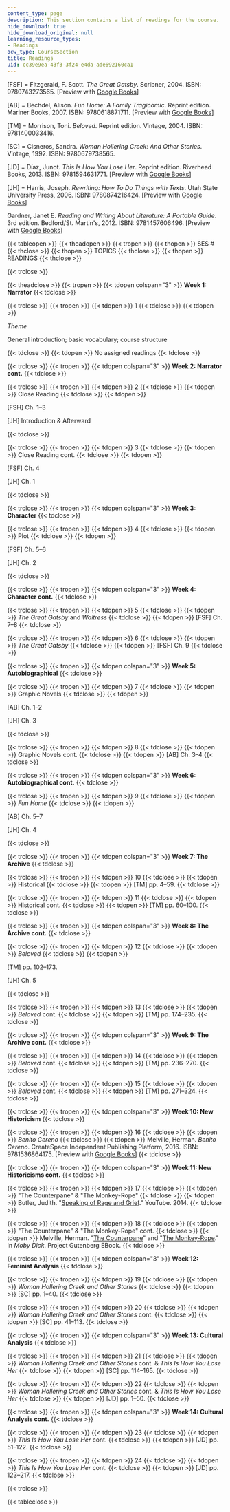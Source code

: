 ```yaml
---
content_type: page
description: This section contains a list of readings for the course.
hide_download: true
hide_download_original: null
learning_resource_types:
- Readings
ocw_type: CourseSection
title: Readings
uid: cc39e9ea-43f3-3f24-e4da-ade692160ca1
---
```


\[FSF\] = Fitzgerald, F. Scott. _The Great Gatsby_. Scribner, 2004. ISBN: 9780743273565. \[Preview with [Google Books](https://books.google.com/books?id=iXn5U2IzVH0C&lpg=PP1&dq=the%20great%20gatsby&pg=PP1#v=onepage&q&f=false)\]

\[AB\] = Bechdel, Alison. _Fun Home: A Family Tragicomic_. Reprint edition. Mariner Books, 2007. ISBN: 9780618871711. \[Preview with [Google Books](https://books.google.com/books?id=eq0n9Ck79ysC&lpg=PP3&dq=fun%20home&pg=PP3#v=onepage&q&f=false)\]

\[TM\] = Morrison, Toni. _Beloved_. Reprint edition. Vintage, 2004. ISBN: 9781400033416.

\[SC\] = Cisneros, Sandra. _Woman Hollering Creek: And Other Stories_. Vintage, 1992. ISBN: 9780679738565.

\[JD\] = Díaz, Junot. _This Is How You Lose Her_. Reprint edition. Riverhead Books, 2013. ISBN: 9781594631771. \[Preview with [Google Books](https://books.google.com/books?id=xyG9uXBd_zgC&lpg=PP1&dq=this%20is%20how%20you%20lose%20her&pg=PP1#v=onepage&q&f=false)\]

\[JH\] = Harris, Joseph. _Rewriting: How To Do Things with Texts_. Utah State University Press, 2006. ISBN: 9780874216424. \[Preview with [Google Books](https://books.google.com/books?id=-8y9AwAAQBAJ&lpg=PP1&dq=how%20to%20do%20things%20with%20texts&pg=PP1#v=onepage&q&f=false)\]

Gardner, Janet E. _Reading and Writing About Literature: A Portable Guide_. 3rd edition. Bedford/St. Martin's, 2012. ISBN: 9781457606496. \[Preview with [Google Books](https://books.google.com/books?id=s97fQH3EdloC&lpg=PP1&dq=gardner%20reading%20and%20writing%20about%20literature&pg=PP1#v=onepage&q&f=false)\]

{{< tableopen >}}
{{< theadopen >}}
{{< tropen >}}
{{< thopen >}}
SES #
{{< thclose >}}
{{< thopen >}}
TOPICS
{{< thclose >}}
{{< thopen >}}
READINGS
{{< thclose >}}

{{< trclose >}}

{{< theadclose >}}
{{< tropen >}}
{{< tdopen colspan="3" >}}
**Week 1: Narrator**
{{< tdclose >}}

{{< trclose >}}
{{< tropen >}}
{{< tdopen >}}
1
{{< tdclose >}}
{{< tdopen >}}


_Theme_

General introduction; basic vocabulary; course structure


{{< tdclose >}}
{{< tdopen >}}
No assigned readings
{{< tdclose >}}

{{< trclose >}}
{{< tropen >}}
{{< tdopen colspan="3" >}}
**Week 2: Narrator cont.**
{{< tdclose >}}

{{< trclose >}}
{{< tropen >}}
{{< tdopen >}}
2
{{< tdclose >}}
{{< tdopen >}}
Close Reading
{{< tdclose >}}
{{< tdopen >}}


\[FSH\] Ch. 1–3

\[JH\] Introduction & Afterward


{{< tdclose >}}

{{< trclose >}}
{{< tropen >}}
{{< tdopen >}}
3
{{< tdclose >}}
{{< tdopen >}}
Close Reading cont.
{{< tdclose >}}
{{< tdopen >}}


\[FSF\] Ch. 4

\[JH\] Ch. 1


{{< tdclose >}}

{{< trclose >}}
{{< tropen >}}
{{< tdopen colspan="3" >}}
**Week 3: Character**
{{< tdclose >}}

{{< trclose >}}
{{< tropen >}}
{{< tdopen >}}
4
{{< tdclose >}}
{{< tdopen >}}
Plot
{{< tdclose >}}
{{< tdopen >}}


\[FSF\] Ch. 5–6

\[JH\] Ch. 2


{{< tdclose >}}

{{< trclose >}}
{{< tropen >}}
{{< tdopen colspan="3" >}}
**Week 4: Character cont.**
{{< tdclose >}}

{{< trclose >}}
{{< tropen >}}
{{< tdopen >}}
5
{{< tdclose >}}
{{< tdopen >}}
_The Great Gatsby_ and _Waitress_
{{< tdclose >}}
{{< tdopen >}}
\[FSF\] Ch. 7–8
{{< tdclose >}}

{{< trclose >}}
{{< tropen >}}
{{< tdopen >}}
6
{{< tdclose >}}
{{< tdopen >}}
_The Great Gatsby_
{{< tdclose >}}
{{< tdopen >}}
\[FSF\] Ch. 9
{{< tdclose >}}

{{< trclose >}}
{{< tropen >}}
{{< tdopen colspan="3" >}}
**Week 5: Autobiographical**
{{< tdclose >}}

{{< trclose >}}
{{< tropen >}}
{{< tdopen >}}
7
{{< tdclose >}}
{{< tdopen >}}
Graphic Novels
{{< tdclose >}}
{{< tdopen >}}


\[AB\] Ch. 1–2

\[JH\] Ch. 3


{{< tdclose >}}

{{< trclose >}}
{{< tropen >}}
{{< tdopen >}}
8
{{< tdclose >}}
{{< tdopen >}}
Graphic Novels cont.
{{< tdclose >}}
{{< tdopen >}}
\[AB\] Ch. 3–4
{{< tdclose >}}

{{< trclose >}}
{{< tropen >}}
{{< tdopen colspan="3" >}}
**Week 6: Autobiographical cont.**
{{< tdclose >}}

{{< trclose >}}
{{< tropen >}}
{{< tdopen >}}
9
{{< tdclose >}}
{{< tdopen >}}
_Fun Home_
{{< tdclose >}}
{{< tdopen >}}


\[AB\] Ch. 5–7

\[JH\] Ch. 4


{{< tdclose >}}

{{< trclose >}}
{{< tropen >}}
{{< tdopen colspan="3" >}}
**Week 7: The Archive**
{{< tdclose >}}

{{< trclose >}}
{{< tropen >}}
{{< tdopen >}}
10
{{< tdclose >}}
{{< tdopen >}}
Historical
{{< tdclose >}}
{{< tdopen >}}
\[TM\] pp. 4–59.
{{< tdclose >}}

{{< trclose >}}
{{< tropen >}}
{{< tdopen >}}
11
{{< tdclose >}}
{{< tdopen >}}
Historical cont.
{{< tdclose >}}
{{< tdopen >}}
\[TM\] pp. 60–100.
{{< tdclose >}}

{{< trclose >}}
{{< tropen >}}
{{< tdopen colspan="3" >}}
**Week 8: The Archive cont.**
{{< tdclose >}}

{{< trclose >}}
{{< tropen >}}
{{< tdopen >}}
12
{{< tdclose >}}
{{< tdopen >}}
_Beloved_
{{< tdclose >}}
{{< tdopen >}}


\[TM\] pp. 102–173.

\[JH\] Ch. 5


{{< tdclose >}}

{{< trclose >}}
{{< tropen >}}
{{< tdopen >}}
13
{{< tdclose >}}
{{< tdopen >}}
_Beloved_ cont.
{{< tdclose >}}
{{< tdopen >}}
\[TM\] pp. 174–235.
{{< tdclose >}}

{{< trclose >}}
{{< tropen >}}
{{< tdopen colspan="3" >}}
**Week 9: The Archive cont.**
{{< tdclose >}}

{{< trclose >}}
{{< tropen >}}
{{< tdopen >}}
14
{{< tdclose >}}
{{< tdopen >}}
_Beloved_ cont.
{{< tdclose >}}
{{< tdopen >}}
\[TM\] pp. 236–270.
{{< tdclose >}}

{{< trclose >}}
{{< tropen >}}
{{< tdopen >}}
15
{{< tdclose >}}
{{< tdopen >}}
_Beloved_ cont.
{{< tdclose >}}
{{< tdopen >}}
\[TM\] pp. 271–324.
{{< tdclose >}}

{{< trclose >}}
{{< tropen >}}
{{< tdopen colspan="3" >}}
**Week 10: New Historicism**
{{< tdclose >}}

{{< trclose >}}
{{< tropen >}}
{{< tdopen >}}
16
{{< tdclose >}}
{{< tdopen >}}
_Benito Cereno_
{{< tdclose >}}
{{< tdopen >}}
Melville, Herman. _Benito Cereno_. CreateSpace Independent Publishing Platform, 2016. ISBN: 9781536864175. \[Preview with [Google Books](https://books.google.com/books?id=CmNiCwAAQBAJ&lpg=PP1&dq=editions%3ABqkt0FTeDsQC&pg=PP1#v=onepage&q&f=false)\]
{{< tdclose >}}

{{< trclose >}}
{{< tropen >}}
{{< tdopen colspan="3" >}}
**Week 11: New Historicisms cont.**
{{< tdclose >}}

{{< trclose >}}
{{< tropen >}}
{{< tdopen >}}
17
{{< tdclose >}}
{{< tdopen >}}
"The Counterpane" & "The Monkey-Rope"
{{< tdclose >}}
{{< tdopen >}}
Butler, Judith. "[Speaking of Rage and Grief](https://youtu.be/ZxyabzopQi8)." YouTube. 2014.
{{< tdclose >}}

{{< trclose >}}
{{< tropen >}}
{{< tdopen >}}
18
{{< tdclose >}}
{{< tdopen >}}
"The Counterpane" & "The Monkey-Rope" cont.
{{< tdclose >}}
{{< tdopen >}}
Melville, Herman. "[The Counterpane](https://www.gutenberg.org/files/2701/2701-h/2701-h.htm#link2HCH0004)" and "[The Monkey-Rope](https://www.gutenberg.org/files/2701/2701-h/2701-h.htm#link2HCH0072)." In _Moby Dick_. Project Gutenberg EBook.
{{< tdclose >}}

{{< trclose >}}
{{< tropen >}}
{{< tdopen colspan="3" >}}
**Week 12: Feminist Analysis**
{{< tdclose >}}

{{< trclose >}}
{{< tropen >}}
{{< tdopen >}}
19
{{< tdclose >}}
{{< tdopen >}}
_Woman Hollering Creek and Other Stories_
{{< tdclose >}}
{{< tdopen >}}
\[SC\] pp. 1–40.
{{< tdclose >}}

{{< trclose >}}
{{< tropen >}}
{{< tdopen >}}
20
{{< tdclose >}}
{{< tdopen >}}
_Woman Hollering Creek and Other Stories_ cont.
{{< tdclose >}}
{{< tdopen >}}
\[SC\] pp. 41–113.
{{< tdclose >}}

{{< trclose >}}
{{< tropen >}}
{{< tdopen colspan="3" >}}
**Week 13: Cultural Analysis**
{{< tdclose >}}

{{< trclose >}}
{{< tropen >}}
{{< tdopen >}}
21
{{< tdclose >}}
{{< tdopen >}}
_Woman Hollering Creek and Other Stories_ cont. & _This Is How You Lose Her_
{{< tdclose >}}
{{< tdopen >}}
\[SC\] pp. 114–165.
{{< tdclose >}}

{{< trclose >}}
{{< tropen >}}
{{< tdopen >}}
22
{{< tdclose >}}
{{< tdopen >}}
_Woman Hollering Creek and Other Stories_ cont. & _This Is How You Lose Her_
{{< tdclose >}}
{{< tdopen >}}
\[JD\] pp. 1–50.
{{< tdclose >}}

{{< trclose >}}
{{< tropen >}}
{{< tdopen colspan="3" >}}
**Week 14: Cultural Analysis cont.**
{{< tdclose >}}

{{< trclose >}}
{{< tropen >}}
{{< tdopen >}}
23
{{< tdclose >}}
{{< tdopen >}}
_This Is How You Lose Her_ cont.
{{< tdclose >}}
{{< tdopen >}}
\[JD\] pp. 51–122.
{{< tdclose >}}

{{< trclose >}}
{{< tropen >}}
{{< tdopen >}}
24
{{< tdclose >}}
{{< tdopen >}}
_This Is How You Lose Her_ cont.
{{< tdclose >}}
{{< tdopen >}}
\[JD\] pp. 123–217.
{{< tdclose >}}

{{< trclose >}}

{{< tableclose >}}
